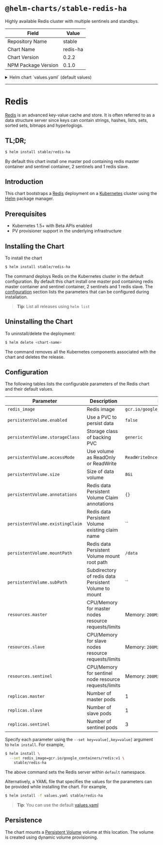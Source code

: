 # `@helm-charts/stable-redis-ha`

Highly available Redis cluster with multiple sentinels and standbys.

| Field               | Value    |
| ------------------- | -------- |
| Repository Name     | stable   |
| Chart Name          | redis-ha |
| Chart Version       | 0.2.2    |
| NPM Package Version | 0.1.0    |

<details>

<summary>Helm chart `values.yaml` (default values)</summary>

```yaml
## Configure resource requests and limits
## ref: http://kubernetes.io/docs/user-guide/compute-resources/
##
resources:
  master:
    requests:
      memory: 200Mi
      cpu: 100m
    limits:
      memory: 700Mi
  slave:
    requests:
      memory: 200Mi
      cpu: 100m
    limits:
      memory: 200Mi
  sentinel:
    requests:
      memory: 200Mi
      cpu: 100m
    limits:
      memory: 200Mi
## Enable persistence using Persistent Volume Claims
## ref: http://kubernetes.io/docs/user-guide/persistent-volumes/
##
persistentVolume:
  ## If true, redis will create/use a Persistent Volume Claim
  ## If false, use emptyDir
  ##
  enabled: false
  ## Redis data Persistent Volume access modes
  ## Must match those of existing PV or dynamic provisioner
  ## Ref: http://kubernetes.io/docs/user-guide/persistent-volumes/
  ##
  accessModes:
    - ReadWriteOnce

  ## Redis data Persistent Volume Claim annotations
  ##
  annotations: {}
  ## Redis data Persistent Volume existing claim name
  ## Requires alertmanager.persistentVolume.enabled: true
  ## If defined, PVC must be created manually before volume will be bound
  existingClaim: ''
  ## Redis data Persistent Volume mount root path
  ##
  mountPath: /data
  ## alertmanager data Persistent Volume size
  ##
  size: 2Gi

  ## Redis data Persistent Volume Storage Class
  ## If defined, volume.beta.kubernetes.io/storage-class: <storageClass>
  ## Default: volume.alpha.kubernetes.io/storage-class: default
  ##
  storageClass: ''
  ## Subdirectory of redis data Persistent Volume to mount
  ## Useful if the volume's root directory is not empty
  ##
  subPath: ''
## Redis image version
redis_image: quay.io/smile/redis:4.0.2
## replicas number for each component
replicas:
  master: 1
  slave: 1
  sentinel: 3
```

</details>

---

# Redis

[Redis](http://redis.io/) is an advanced key-value cache and store. It is often referred to as a data structure server since keys can contain strings, hashes, lists, sets, sorted sets, bitmaps and hyperloglogs.

## TL;DR;

```bash
$ helm install stable/redis-ha
```

By default this chart install one master pod containing redis master container and sentinel container, 2 sentinels and 1 redis slave.

## Introduction

This chart bootstraps a [Redis](https://github.com/bitnami/bitnami-docker-redis) deployment on a [Kubernetes](http://kubernetes.io) cluster using the [Helm](https://helm.sh) package manager.

## Prerequisites

- Kubernetes 1.5+ with Beta APIs enabled
- PV provisioner support in the underlying infrastructure

## Installing the Chart

To install the chart

```bash
$ helm install stable/redis-ha
```

The command deploys Redis on the Kubernetes cluster in the default configuration. By default this chart install one master pod containing redis master container and sentinel container, 2 sentinels and 1 redis slave. The [configuration](#configuration) section lists the parameters that can be configured during installation.

> **Tip**: List all releases using `helm list`

## Uninstalling the Chart

To uninstall/delete the deployment:

```bash
$ helm delete <chart-name>
```

The command removes all the Kubernetes components associated with the chart and deletes the release.

## Configuration

The following tables lists the configurable parameters of the Redis chart and their default values.

| Parameter                        | Description                                           | Default                             |
| -------------------------------- | ----------------------------------------------------- | ----------------------------------- |
| `redis_image`                    | Redis image                                           | `gcr.io/google_containers/redis:v1` |
| `persistentVolume.enabled`       | Use a PVC to persist data                             | `false`                             |
| `persistentVolume.storageClass`  | Storage class of backing PVC                          | `generic`                           |
| `persistentVolume.accessMode`    | Use volume as ReadOnly or ReadWrite                   | `ReadWriteOnce`                     |
| `persistentVolume.size`          | Size of data volume                                   | `8Gi`                               |
| `persistentVolume.annotations`   | Redis data Persistent Volume Claim annotations        | `{}`                                |
| `persistentVolume.existingClaim` | Redis data Persistent Volume existing claim name      | ``                                  |
| `persistentVolume.mountPath`     | Redis data Persistent Volume mount root path          | `/data`                             |
| `persistentVolume.subPath`       | Subdirectory of redis data Persistent Volume to mount | ``                                  |
| `resources.master`               | CPU/Memory for master nodes resource requests/limits  | Memory: `200Mi`, CPU: `100m`        |
| `resources.slave`                | CPU/Memory for slave nodes resource requests/limits   | Memory: `200Mi`, CPU: `100m`        |
| `resources.sentinel`             | CPU/Memory for sentinel node resource requests/limits | Memory: `200Mi`, CPU: `100m`        |
| `replicas.master`                | Number of master pods                                 | 1                                   |
| `replicas.slave`                 | Number of slave pods                                  | 1                                   |
| `replicas.sentinel`              | Number of sentinel pods                               | 3                                   |

Specify each parameter using the `--set key=value[,key=value]` argument to `helm install`. For example,

```bash
$ helm install \
  --set redis_image=gcr.io/google_containers/redis:v1 \
    stable/redis-ha
```

The above command sets the Redis server within `default` namespace.

Alternatively, a YAML file that specifies the values for the parameters can be provided while installing the chart. For example,

```bash
$ helm install -f values.yaml stable/redis-ha
```

> **Tip**: You can use the default [values.yaml](values.yaml)

## Persistence

The chart mounts a [Persistent Volume](https://kubernetes.io/docs/concepts/storage/persistent-volumes/) volume at this location. The volume is created using dynamic volume provisioning.
